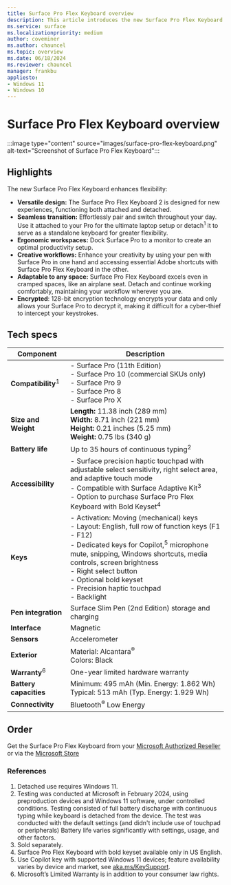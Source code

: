 ```yaml
---
title: Surface Pro Flex Keyboard overview
description: This article introduces the new Surface Pro Flex Keyboard.
ms.service: surface
ms.localizationpriority: medium
author: coveminer
ms.author: chauncel
ms.topic: overview
ms.date: 06/18/2024
ms.reviewer: chauncel
manager: frankbu
appliesto:
- Windows 11
- Windows 10
---
```


# Surface Pro Flex Keyboard overview

:::image type="content" source="images/surface-pro-flex-keyboard.png" alt-text="Screenshot of Surface Pro Flex Keyboard":::

## Highlights

The new Surface Pro Flex Keyboard enhances flexibility:

- **Versatile design:** The Surface Pro Flex Keyboard 2 is designed for new experiences, functioning both attached and detached.
- **Seamless transition:** Effortlessly pair and switch throughout your day. Use it attached to your Pro for the ultimate laptop setup or detach<sup>1</sup> it to serve as a standalone keyboard for greater flexibility.
- **Ergonomic workspaces:** Dock Surface Pro to a monitor to create an optimal productivity setup.
- **Creative workflows:** Enhance your creativity by using your pen with Surface Pro in one hand and accessing essential Adobe shortcuts with Surface Pro Flex Keyboard in the other.
- **Adaptable to any space:** Surface Pro Flex Keyboard excels even in cramped spaces, like an airplane seat. Detach and continue working comfortably, maintaining your workflow wherever you are.
- **Encrypted**: 128-bit encryption technology encrypts your data and only allows your Surface Pro to decrypt it, making it difficult for a cyber-thief to intercept your keystrokes.

## Tech specs

| Component            | Description                                                                                                                                                                                                                                                                                                              |
|---------------------------|-------------------------------------------------------------------------------------------------------------------------------------------------------------------------------------------------------------------------------------------------------------------------------------------------------------------------------|
| **Compatibility**<sup>1</sup>    | - Surface Pro (11th Edition)<br>- Surface Pro 10 (commercial SKUs only)<br>- Surface Pro 9<br>- Surface Pro 8<br>- Surface Pro X                                                                                                                                                                                        |
| **Size and Weight**       | **Length:** 11.38 inch (289 mm) <br>**Width:** 8.71 inch (221 mm) <br>**Height:** 0.21 inches (5.25 mm) <br>**Weight:** 0.75 lbs (340 g)                                                                                                                                                                                        |
| **Battery life**          | Up to 35 hours of continuous typing<sup>2</sup>                                                                                                                                                                                                                                                                                 |
| **Accessibility**         | - Surface precision haptic touchpad with adjustable select sensitivity, right select area, and adaptive touch mode<br>- Compatible with Surface Adaptive Kit<sup>3</sup><br>- Option to purchase Surface Pro Flex Keyboard with Bold Keyset<sup>4</sup>                                                                           |
| **Keys**                  | - Activation: Moving (mechanical) keys<br>- Layout: English, full row of function keys (F1 - F12)<br>- Dedicated keys for Copilot,<sup>5</sup> microphone mute, snipping, Windows shortcuts, media controls, screen brightness<br>- Right select button<br>- Optional bold keyset<br>- Precision haptic touchpad<br>- Backlight |
| **Pen integration**       | Surface Slim Pen (2nd Edition) storage and charging                                                                                                                                                                                                                                                                           |
| **Interface**             | Magnetic                                                                                                                                                                                                                                                                                                                     |
| **Sensors**               | Accelerometer                                                                                                                                                                                                                                                                                                                |
| **Exterior**              | Material: Alcantara<sup>®</sup><br>Colors: Black                                                                                                                                                                                                                                                                              |
| **Warranty**<sup>6</sup>       | One-year limited hardware warranty                                                                                                                                                                                                                                                                                            |
| **Battery capacities**    | Minimum: 495 mAh (Min. Energy: 1.862 Wh)<br>Typical: 513 mAh (Typ. Energy: 1.929 Wh)                                                                                                                                                                                                                                               |
| **Connectivity**          | Bluetooth<sup>®</sup> Low Energy                                                                                                                                                                                                                                                                                              |

## Order

Get the Surface Pro Flex Keyboard from your [Microsoft Authorized Reseller](https://www.microsoft.com/surface/business/where-to-buy-microsoft-surface) or via the [Microsoft Store](https://www.microsoft.com/d/surface-pro-flex-keyboard/91xw9xj8bm7l)

### References

1. Detached use requires Windows 11.
2. Testing was conducted at Microsoft in February 2024, using preproduction devices and Windows 11 software, under controlled conditions. Testing consisted of full battery discharge with continuous typing while keyboard is detached from the device. The test was conducted with the default settings (and didn't include use of touchpad or peripherals) Battery life varies significantly with settings, usage, and other factors.
3. Sold separately.
4. Surface Pro Flex Keyboard with bold keyset available only in US English.
5. Use Copilot key with supported Windows 11 devices; feature availability varies by device and market, see [aka.ms/KeySupport](https://aka.ms/KeySupport).
6. Microsoft’s Limited Warranty is in addition to your consumer law rights.
